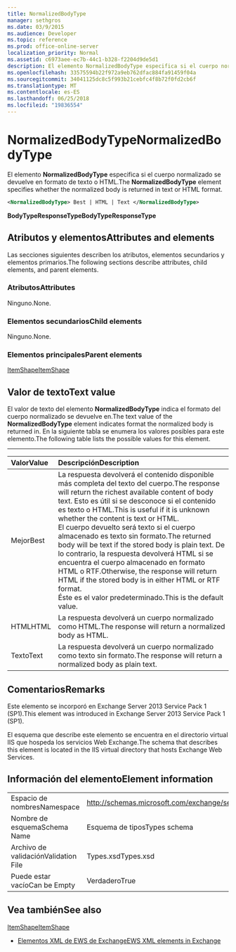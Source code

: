 ```yaml
---
title: NormalizedBodyType
manager: sethgros
ms.date: 03/9/2015
ms.audience: Developer
ms.topic: reference
ms.prod: office-online-server
localization_priority: Normal
ms.assetid: c6973aee-ec7b-44c1-b328-f2204d9de5d1
description: El elemento NormalizedBodyType especifica si el cuerpo normalizado se devuelve en formato de texto o HTML.
ms.openlocfilehash: 33575594b22f972a9eb762dfac884fa91459f04a
ms.sourcegitcommit: 34041125dc8c5f993b21cebfc4f8b72f0fd2cb6f
ms.translationtype: MT
ms.contentlocale: es-ES
ms.lasthandoff: 06/25/2018
ms.locfileid: "19836554"
---
```

# <a name="normalizedbodytype"></a><span data-ttu-id="348d7-103">NormalizedBodyType</span><span class="sxs-lookup"><span data-stu-id="348d7-103">NormalizedBodyType</span></span>

<span data-ttu-id="348d7-104">El elemento **NormalizedBodyType** especifica si el cuerpo normalizado se devuelve en formato de texto o HTML.</span><span class="sxs-lookup"><span data-stu-id="348d7-104">The **NormalizedBodyType** element specifies whether the normalized body is returned in text or HTML format.</span></span> 
  
```XML
<NormalizedBodyType> Best | HTML | Text </NormalizedBodyType>
```

 <span data-ttu-id="348d7-105">**BodyTypeResponseType**</span><span class="sxs-lookup"><span data-stu-id="348d7-105">**BodyTypeResponseType**</span></span>
## <a name="attributes-and-elements"></a><span data-ttu-id="348d7-106">Atributos y elementos</span><span class="sxs-lookup"><span data-stu-id="348d7-106">Attributes and elements</span></span>

<span data-ttu-id="348d7-107">Las secciones siguientes describen los atributos, elementos secundarios y elementos primarios.</span><span class="sxs-lookup"><span data-stu-id="348d7-107">The following sections describe attributes, child elements, and parent elements.</span></span>
  
### <a name="attributes"></a><span data-ttu-id="348d7-108">Atributos</span><span class="sxs-lookup"><span data-stu-id="348d7-108">Attributes</span></span>

<span data-ttu-id="348d7-109">Ninguno.</span><span class="sxs-lookup"><span data-stu-id="348d7-109">None.</span></span>
  
### <a name="child-elements"></a><span data-ttu-id="348d7-110">Elementos secundarios</span><span class="sxs-lookup"><span data-stu-id="348d7-110">Child elements</span></span>

<span data-ttu-id="348d7-111">Ninguno.</span><span class="sxs-lookup"><span data-stu-id="348d7-111">None.</span></span>
  
### <a name="parent-elements"></a><span data-ttu-id="348d7-112">Elementos principales</span><span class="sxs-lookup"><span data-stu-id="348d7-112">Parent elements</span></span>

[<span data-ttu-id="348d7-113">ItemShape</span><span class="sxs-lookup"><span data-stu-id="348d7-113">ItemShape</span></span>](itemshape.md)
  
## <a name="text-value"></a><span data-ttu-id="348d7-114">Valor de texto</span><span class="sxs-lookup"><span data-stu-id="348d7-114">Text value</span></span>

<span data-ttu-id="348d7-115">El valor de texto del elemento **NormalizedBodyType** indica el formato del cuerpo normalizado se devuelve en.</span><span class="sxs-lookup"><span data-stu-id="348d7-115">The text value of the **NormalizedBodyType** element indicates format the normalized body is returned in.</span></span> <span data-ttu-id="348d7-116">En la siguiente tabla se enumera los valores posibles para este elemento.</span><span class="sxs-lookup"><span data-stu-id="348d7-116">The following table lists the possible values for this element.</span></span> 
  
****

|<span data-ttu-id="348d7-117">**Valor**</span><span class="sxs-lookup"><span data-stu-id="348d7-117">**Value**</span></span>|<span data-ttu-id="348d7-118">**Descripción**</span><span class="sxs-lookup"><span data-stu-id="348d7-118">**Description**</span></span>|
|:-----|:-----|
|<span data-ttu-id="348d7-119">Mejor</span><span class="sxs-lookup"><span data-stu-id="348d7-119">Best</span></span>  <br/> |<span data-ttu-id="348d7-120">La respuesta devolverá el contenido disponible más completa del texto del cuerpo.</span><span class="sxs-lookup"><span data-stu-id="348d7-120">The response will return the richest available content of body text.</span></span> <span data-ttu-id="348d7-121">Esto es útil si se desconoce si el contenido es texto o HTML.</span><span class="sxs-lookup"><span data-stu-id="348d7-121">This is useful if it is unknown whether the content is text or HTML.</span></span>  <br/> <span data-ttu-id="348d7-122">El cuerpo devuelto será texto si el cuerpo almacenado es texto sin formato.</span><span class="sxs-lookup"><span data-stu-id="348d7-122">The returned body will be text if the stored body is plain text.</span></span> <span data-ttu-id="348d7-123">De lo contrario, la respuesta devolverá HTML si se encuentra el cuerpo almacenado en formato HTML o RTF.</span><span class="sxs-lookup"><span data-stu-id="348d7-123">Otherwise, the response will return HTML if the stored body is in either HTML or RTF format.</span></span>  <br/> <span data-ttu-id="348d7-124">Éste es el valor predeterminado.</span><span class="sxs-lookup"><span data-stu-id="348d7-124">This is the default value.</span></span>  <br/> |
|<span data-ttu-id="348d7-125">HTML</span><span class="sxs-lookup"><span data-stu-id="348d7-125">HTML</span></span>  <br/> |<span data-ttu-id="348d7-126">La respuesta devolverá un cuerpo normalizado como HTML.</span><span class="sxs-lookup"><span data-stu-id="348d7-126">The response will return a normalized body as HTML.</span></span>  <br/> |
|<span data-ttu-id="348d7-127">Texto</span><span class="sxs-lookup"><span data-stu-id="348d7-127">Text</span></span>  <br/> |<span data-ttu-id="348d7-128">La respuesta devolverá un cuerpo normalizado como texto sin formato.</span><span class="sxs-lookup"><span data-stu-id="348d7-128">The response will return a normalized body as plain text.</span></span>  <br/> |
   
## <a name="remarks"></a><span data-ttu-id="348d7-129">Comentarios</span><span class="sxs-lookup"><span data-stu-id="348d7-129">Remarks</span></span>

<span data-ttu-id="348d7-130">Este elemento se incorporó en Exchange Server 2013 Service Pack 1 (SP1).</span><span class="sxs-lookup"><span data-stu-id="348d7-130">This element was introduced in Exchange Server 2013 Service Pack 1 (SP1).</span></span>
  
<span data-ttu-id="348d7-131">El esquema que describe este elemento se encuentra en el directorio virtual IIS que hospeda los servicios Web Exchange.</span><span class="sxs-lookup"><span data-stu-id="348d7-131">The schema that describes this element is located in the IIS virtual directory that hosts Exchange Web Services.</span></span>
  
## <a name="element-information"></a><span data-ttu-id="348d7-132">Información del elemento</span><span class="sxs-lookup"><span data-stu-id="348d7-132">Element information</span></span>

|||
|:-----|:-----|
|<span data-ttu-id="348d7-133">Espacio de nombres</span><span class="sxs-lookup"><span data-stu-id="348d7-133">Namespace</span></span>  <br/> |http://schemas.microsoft.com/exchange/services/2006/types  <br/> |
|<span data-ttu-id="348d7-134">Nombre de esquema</span><span class="sxs-lookup"><span data-stu-id="348d7-134">Schema Name</span></span>  <br/> |<span data-ttu-id="348d7-135">Esquema de tipos</span><span class="sxs-lookup"><span data-stu-id="348d7-135">Types schema</span></span>  <br/> |
|<span data-ttu-id="348d7-136">Archivo de validación</span><span class="sxs-lookup"><span data-stu-id="348d7-136">Validation File</span></span>  <br/> |<span data-ttu-id="348d7-137">Types.xsd</span><span class="sxs-lookup"><span data-stu-id="348d7-137">Types.xsd</span></span>  <br/> |
|<span data-ttu-id="348d7-138">Puede estar vacío</span><span class="sxs-lookup"><span data-stu-id="348d7-138">Can be Empty</span></span>  <br/> |<span data-ttu-id="348d7-139">Verdadero</span><span class="sxs-lookup"><span data-stu-id="348d7-139">True</span></span>  <br/> |
   
## <a name="see-also"></a><span data-ttu-id="348d7-140">Vea también</span><span class="sxs-lookup"><span data-stu-id="348d7-140">See also</span></span>



[<span data-ttu-id="348d7-141">ItemShape</span><span class="sxs-lookup"><span data-stu-id="348d7-141">ItemShape</span></span>](itemshape.md)


- [<span data-ttu-id="348d7-142">Elementos XML de EWS de Exchange</span><span class="sxs-lookup"><span data-stu-id="348d7-142">EWS XML elements in Exchange</span></span>](ews-xml-elements-in-exchange.md)

